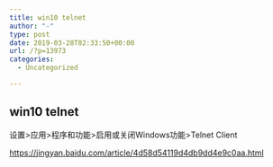 ```yaml
---
title: win10 telnet
author: "-"
type: post
date: 2019-03-28T02:33:50+00:00
url: /?p=13973
categories:
  - Uncategorized

---
```

## win10 telnet
设置>应用>程序和功能>启用或关闭Windows功能>Telnet Client

https://jingyan.baidu.com/article/4d58d54119d4db9dd4e9c0aa.html